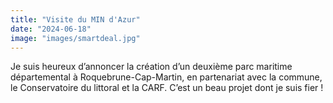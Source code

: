 ```yaml
---
title: "Visite du MIN d'Azur"
date: "2024-06-18"
image: "images/smartdeal.jpg"
---
```

Je suis heureux d’annoncer la création d’un deuxième parc maritime départemental à Roquebrune-Cap-Martin, en partenariat avec la commune, le Conservatoire du littoral et la CARF. C’est un beau projet dont je suis fier !

